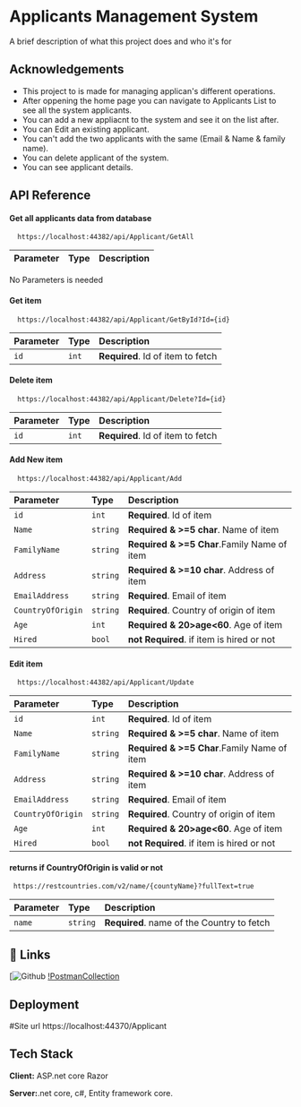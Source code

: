 
# Applicants Management System

A brief description of what this project does and who it's for


## Acknowledgements

 - This project to is made for managing applican's different operations.
 - After oppening the home page you can navigate to Applicants List to see all the system applicants.
 - You can add a new appliacnt to the system and see it on the list after.
 - You can Edit an existing applicant.
 - You can't add the two applicants with the same (Email & Name & family name).
 - You can delete applicant of the system.
 - You can see applicant details.  
   

## API Reference

#### Get all applicants data from database

```
  https://localhost:44382/api/Applicant/GetAll
```

| Parameter | Type     | Description                |
| :-------- | :------- | :------------------------- |
 No Parameters is needed

#### Get item

```
  https://localhost:44382/api/Applicant/GetById?Id={id}
```

| Parameter | Type     | Description                       |
| :-------- | :------- | :-------------------------------- |
| `id`      | `int` | **Required**. Id of item to fetch |

#### Delete item

```
  https://localhost:44382/api/Applicant/Delete?Id={id}
```

| Parameter | Type     | Description                       |
| :-------- | :------- | :-------------------------------- |
| `id`      | `int` | **Required**. Id of item to fetch |

#### Add New item

```
  https://localhost:44382/api/Applicant/Add
```

| Parameter | Type     | Description                       |
| :-------- | :------- | :-------------------------------- |
| `id`      | `int` | **Required**. Id of item |
| `Name`    | `string` | **Required & >=5 char**. Name of item|
| `FamilyName`| `string` | **Required & >=5 Char**.Family Name of item |
| `Address`   | `string` | **Required & >=10 char**. Address of item |
| `EmailAddress`  | `string` | **Required**. Email of item |
| `CountryOfOrigin` | `string` | **Required**. Country of origin of item  |
| `Age`   | `int` | **Required & 20>age<60**. Age of item  |
`Hired`   | `bool` | **not Required**. if item is hired or not  |

#### Edit item
```
  https://localhost:44382/api/Applicant/Update
```

| Parameter | Type     | Description                       |
| :-------- | :------- | :-------------------------------- |
| `id`      | `int` | **Required**. Id of item |
| `Name`    | `string` | **Required & >=5 char**. Name of item|
| `FamilyName`| `string` | **Required & >=5 Char**.Family Name of item |
| `Address`   | `string` | **Required & >=10 char**. Address of item |
| `EmailAddress`  | `string` | **Required**. Email of item |
| `CountryOfOrigin` | `string` | **Required**. Country of origin of item  |
| `Age`   | `int` | **Required & 20>age<60**. Age of item  |
`Hired`   | `bool` | **not Required**. if item is hired or not  |

#### returns if CountryOfOrigin is valid or not

```
 https://restcountries.com/v2/name/{countyName}?fullText=true
```

| Parameter | Type     | Description                |
| :-------- | :------- | :------------------------- |
 | `name`      | `string` | **Required**. name of the Country to fetch |




## 🔗 Links
[![Github](https://github.com/HamidaElsheimy74/ApplicantsManagementSystem.Web)
[!PostmanCollection](https://www.getpostman.com/collections/dfeb5e8cb178ac0a5f8a)

## Deployment
#Site url
https://localhost:44370/Applicant
## Tech Stack

**Client:** ASP.net core Razor

**Server:**.net core, c#, Entity framework core.

